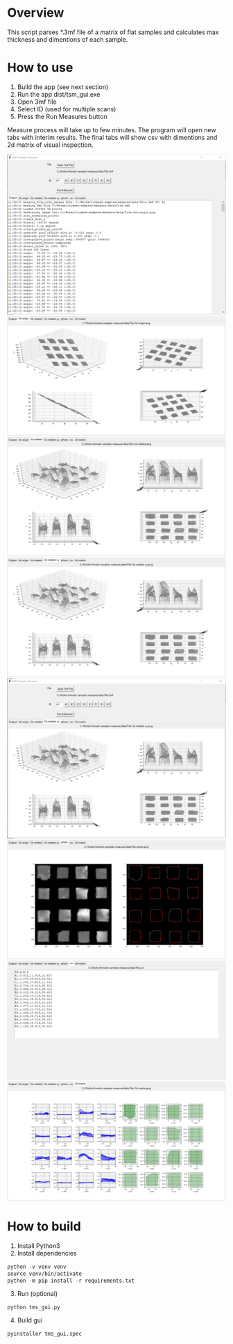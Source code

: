 
# Overview

This script parses *.3mf file of a matrix of flat samples and calculates max thickness and dimentions of each sample.

# How to use

1. Build the app (see next section)
2. Run the app dist/tsm_gui.exe
3. Open 3mf file 
4. Select ID (used for multiple scans)
5. Press the Run Measures button

Measure process will take up to few minutes. The program will open new tabs with interim results.
The final tabs will show csv with dimentions and 2d matrix of visual inspection.

![](images/gui-0.png)
![](images/gui-1.png)
![](images/gui-2.png)
![](images/gui-3.png)
![](images/gui-4.png)
![](images/gui-5.png)
![](images/gui-6.png)
![](images/gui-7.png)

# How to build	

1. Install Python3	
2. Install dependencies	
```	
python -v venv venv	
source venv/bin/activate	
python -m pip install -r requirements.txt	
```
3. Run (optional)	
```	
python tms_gui.py
```
4. Build gui	
```	
pyinstaller tms_gui.spec	
```

